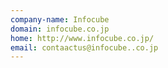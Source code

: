 ```yaml
---
company-name: Infocube
domain: infocube.co.jp
home: http://www.infocube.co.jp/
email: contaactus@infocube..co.jp
---
```




